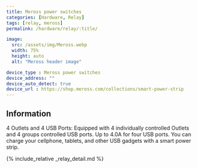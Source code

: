 ```yaml
---
title: Meross power switches
categories: [Hardware, Relay]
tags: [relay, meross]
permalink: /hardware/relay/:title/

image:
  src: /assets/img/Meross.webp
  width: 75%
  height: auto
  alt: "Meross header image"

device_type : Meross power switches
device_address: ""
device_auto_detect: true
device_url : https://shop.meross.com/collections/smart-power-strip
---
```


## Information
4 Outlets and 4 USB Ports: Equipped with 4 individually controlled Outlets and 4 groups controlled USB ports. Up to 4.0A for four USB ports. You can charge your cellphone, tablets, and other USB gadgets with a smart power strip.

{% include_relative _relay_detail.md %}